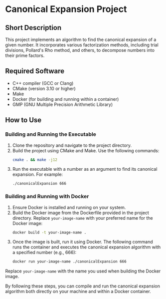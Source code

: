 # Canonical Expansion Project

## Short Description
This project implements an algorithm to find the canonical expansion of a given number. It incorporates various factorization methods, including trial divisions, Pollard's Rho method, and others, to decompose numbers into their prime factors.

## Required Software
- C++ compiler (GCC or Clang)
- CMake (version 3.10 or higher)
- Make
- Docker (for building and running within a container)
- GMP (GNU Multiple Precision Arithmetic Library)

## How to Use

### Building and Running the Executable
1. Clone the repository and navigate to the project directory.
2. Build the project using CMake and Make. Use the following commands:
    ```sh
    cmake . && make -j12
    ```
3. Run the executable with a number as an argument to find its canonical expansion. For example:
    ```sh
    ./canonicalExpansion 666
    ```

### Building and Running with Docker
1. Ensure Docker is installed and running on your system.
2. Build the Docker image from the Dockerfile provided in the project directory. Replace `your-image-name` with your preferred name for the Docker image:
    ```sh
    docker build -t your-image-name .
    ```
3. Once the image is built, run it using Docker. The following command runs the container and executes the canonical expansion algorithm with a specified number (e.g., 666):
    ```sh
    docker run your-image-name ./canonicalExpansion 666
    ```
Replace `your-image-name` with the name you used when building the Docker image.

By following these steps, you can compile and run the canonical expansion algorithm both directly on your machine and within a Docker container.

